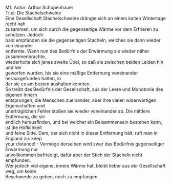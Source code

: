 M1:
Autor: Arthur Schopenhauer  
Titel: Die Stachelschweine  
Eine Gesellschaft Stachelschweine drängte sich an einem kalten Wintertage recht nah  
zusammen, um sich durch die gegenseitige Wärme vor dem Erfrieren zu schützen. Jedoch  
bald empfanden sie die gegenseitigen Stacheln, welches sie dann wieder von einander  
entfernte. Wann nun das Bedürfnis der Erwärmung sie wieder näher zusammenbrachte,  
wiederholte sich jenes zweite Übel, so daß sie zwischen beiden Leiden hin und her  
geworfen wurden, bis sie eine mäßige Entfernung voneinander herausgefunden hatten, in  
der sie es am besten aushalten konnten.  
So treibt das Bedürfnis der Gesellschaft, aus der Leere und Monotonie des eigenen Innern  
entsprungen, die Menschen zueinander; aber ihre vielen widerwärtigen Eigenschaften und  
unerträglichen Fehler stoßen sie wieder voneinander ab. Die mittlere Entfernung, die sie  
endlich herausfinden, und bei welcher ein Beisammensein bestehen kann, ist die Höflichkeit  
und feine Sitte. Dem, der sich nicht in dieser Entfernung hält, ruft man in England zu: keep  
your distance! - Vermöge derselben wird zwar das Bedürfnis gegenseitiger Erwärmung nur  
unvollkommen befriedigt, dafür aber der Stich der Stacheln nicht empfunden.  
Wer jedoch viel eigene, innere Wärme hat, bleibt lieber aus der Gesellschaft weg, um keine  
Beschwerde zu geben, noch zu empfangen. 